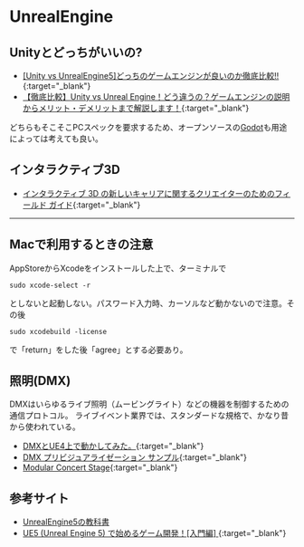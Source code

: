 # UnrealEngine

## Unityとどっちがいいの?
- [[Unity vs UnrealEngine5]どっちのゲームエンジンが良いのか徹底比較!!](https://zenn.dev/daichi_gamedev/articles/unity-vs-unrealengine#%E7%B5%90%E8%AB%96){:target="_blank"}
- [【徹底比較】Unity vs Unreal Engine！どう違うの？ゲームエンジンの説明からメリット・デメリットまで解説します！](https://www.geekly.co.jp/column/cat-webgame/1903_051/){:target="_blank"}

どちらもそこそこPCスペックを要求するため、オープンソースの[Godot](https://godotengine.org/)も用途によっては考えても良い。

## インタラクティブ3D
- [インタラクティブ 3D の新しいキャリアに関するクリエイターのためのフィールド ガイド](https://cdn2.unrealengine.com/epic-ue-creatorsguide-optimized-ja-641f2f6efe3b.pdf){:target="_blank"}

---
## Macで利用するときの注意
AppStoreからXcodeをインストールした上で、ターミナルで
```
sudo xcode-select -r
```
としないと起動しない。パスワード入力時、カーソルなど動かないので注意。その後
```
sudo xcodebuild -license
```
で「return」をした後「agree」とする必要あり。

## 照明(DMX)
DMXはいらゆるライブ照明（ムービングライト）などの機器を制御するための通信プロトコル。
ライブイベント業界では、スタンダードな規格で、かなり昔から使われている。

- [DMXとUE4上で動かしてみた。](https://zenn.dev/taito_otani/scraps/fa798dbdd5c3e7#comment-1c0847187c3856){:target="_blank"}
- [DMX プリビジュアライゼーション サンプル](https://www.unrealengine.com/marketplace/ja/product/dmx-previs-sample){:target="_blank"}
- [Modular Concert Stage](https://www.unrealengine.com/marketplace/ja/product/modular-concert-stage){:target="_blank"}

## 参考サイト
- [UnrealEngine5の教科書](https://zenn.dev/daichi_gamedev/books/unreal-engine-5)
- [UE5 (Unreal Engine 5) で始めるゲーム開発！[入門編]
](https://zenn.dev/daichi_gamedev/books/unreal-engine-tutorial){:target="_blank"}